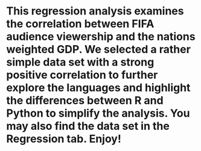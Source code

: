 # This regression analysis examines the correlation between FIFA audience viewership and the nations weighted GDP. We selected a rather simple data set with a strong positive correlation to further explore the languages and highlight the differences between R and Python to simplify the analysis. You may also find the data set in the Regression tab. Enjoy!
